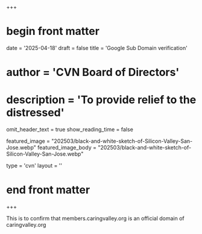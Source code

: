 +++
# begin front matter

date = '2025-04-18'
draft = false
title = 'Google Sub Domain verification'
# author = 'CVN Board of Directors'
# description = 'To provide relief to the distressed'
omit_header_text =   true
show_reading_time = false

featured_image = "202503/black-and-white-sketch-of-Silicon-Valley-San-Jose.webp"
featured_image_body = "202503/black-and-white-sketch-of-Silicon-Valley-San-Jose.webp"


type = 'cvn'
layout = ''

# end front matter
+++

This is to confirm that members.caringvalley.org is an official domain of caringvalley.org